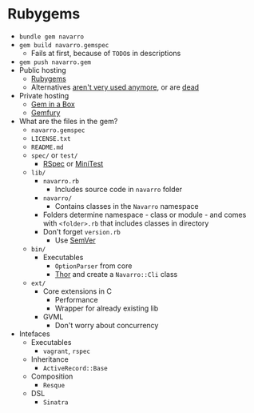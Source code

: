Rubygems
========

* `bundle gem navarro`
* `gem build navarro.gemspec`
    * Fails at first, because of `TODO`s in descriptions
* `gem push navarro.gem`
* Public hosting
    * [Rubygems](https://rubygems.org/gems/hostesse)
    * Alternatives [aren't very used anymore](http://rubyforge.org/), or are [dead](http://gems.github.com/)
* Private hosting
    * [Gem in a Box](https://github.com/cwninja/geminabox)
    * [Gemfury](http://www.gemfury.com/)
* What are the files in the gem?
    * `navarro.gemspec`
    * `LICENSE.txt`
    * `README.md`
    * `spec/` or `test/`
        * [RSpec](http://rspec.info/) or [MiniTest](https://github.com/ruby/ruby/tree/trunk/lib/minitest)
    * `lib/`
        * `navarro.rb`
            * Includes source code in `navarro` folder
        * `navarro/`
            * Contains classes in the `Navarro` namespace
        * Folders determine namespace - class or module - and comes with `<folder>.rb` that includes classes in directory
        * Don't forget `version.rb`
            * Use [SemVer](http://semver.org/)
    * `bin/`
        * Executables
            * `OptionParser` from core
            * [Thor](http://whatisthor.com/) and create a `Navarro::Cli` class
    * `ext/`
        * Core extensions in C
            * Performance
            * Wrapper for already existing lib
        * GVML
            * Don't worry about concurrency
* Intefaces
    * Executables
        * `vagrant`, `rspec`
    * Inheritance
        * `ActiveRecord::Base`
    * Composition
        * `Resque`
    * DSL
        * `Sinatra`
